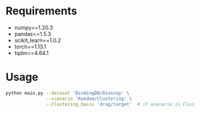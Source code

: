 # Requirements

- numpy==1.20.3
- pandas==1.5.3
- scikit_learn==1.0.2
- torch==1.13.1
- tqdm==4.64.1

# Usage

```bash
python main.py --dataset 'BindingDB/Biosnap' \
               --scenario 'Random/Clustering' \
               --Clustering_basis 'drug/target'  # if scenario is Clustering